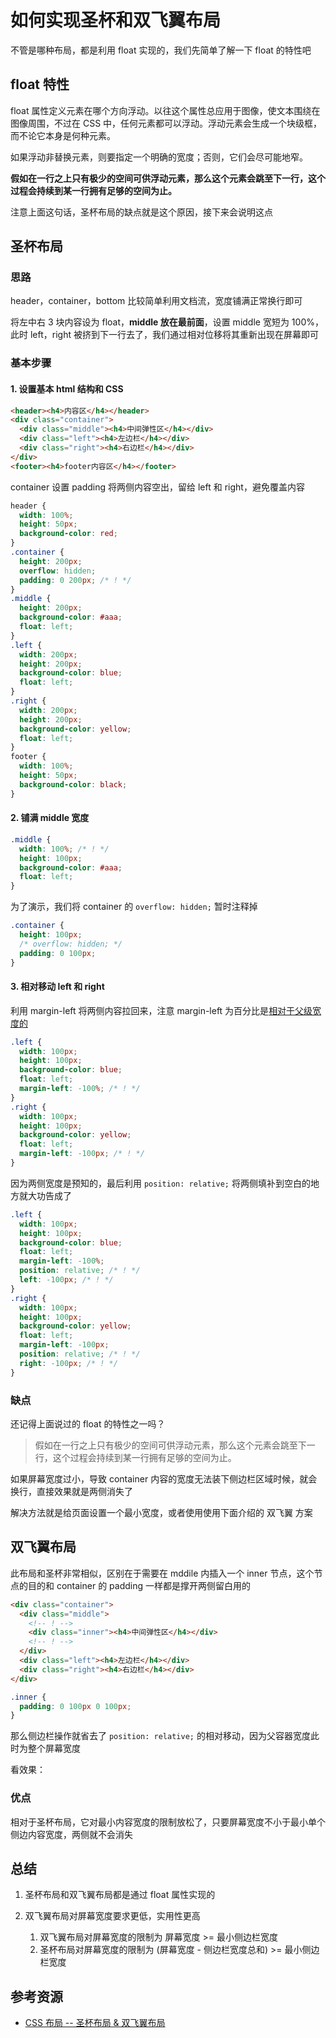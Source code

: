 # 如何实现圣杯和双飞翼布局

不管是哪种布局，都是利用 float 实现的，我们先简单了解一下 float 的特性吧

## float 特性

float 属性定义元素在哪个方向浮动。以往这个属性总应用于图像，使文本围绕在图像周围，不过在 CSS 中，任何元素都可以浮动。浮动元素会生成一个块级框，而不论它本身是何种元素。

如果浮动非替换元素，则要指定一个明确的宽度；否则，它们会尽可能地窄。

**假如在一行之上只有极少的空间可供浮动元素，那么这个元素会跳至下一行，这个过程会持续到某一行拥有足够的空间为止。**

注意上面这句话，圣杯布局的缺点就是这个原因，接下来会说明这点

## 圣杯布局

### 思路

header，container，bottom 比较简单利用文档流，宽度铺满正常换行即可

将左中右 3 块内容设为 float，**middle 放在最前面**，设置 middle 宽短为 100%，此时 left，right 被挤到下一行去了，我们通过相对位移将其重新出现在屏幕即可

### 基本步骤

#### 1. 设置基本 html 结构和 CSS

```html
<header><h4>内容区</h4></header>
<div class="container">
  <div class="middle"><h4>中间弹性区</h4></div>
  <div class="left"><h4>左边栏</h4></div>
  <div class="right"><h4>右边栏</h4></div>
</div>
<footer><h4>footer内容区</h4></footer>
```

container 设置 padding 将两侧内容空出，留给 left 和 right，避免覆盖内容

```css
header {
  width: 100%;
  height: 50px;
  background-color: red;
}
.container {
  height: 200px;
  overflow: hidden;
  padding: 0 200px; /* ! */
}
.middle {
  height: 200px;
  background-color: #aaa;
  float: left;
}
.left {
  width: 200px;
  height: 200px;
  background-color: blue;
  float: left;
}
.right {
  width: 200px;
  height: 200px;
  background-color: yellow;
  float: left;
}
footer {
  width: 100%;
  height: 50px;
  background-color: black;
}
```

<Visual relative="./views/shengbei-1.html" />

#### 2. 铺满 middle 宽度

```css
.middle {
  width: 100%; /* ! */
  height: 100px;
  background-color: #aaa;
  float: left;
}
```

为了演示，我们将 container 的 `overflow: hidden;` 暂时注释掉

```css
.container {
  height: 100px;
  /* overflow: hidden; */
  padding: 0 100px;
}
```

<Visual relative="./views/shengbei-2.html" />

#### 3. 相对移动 left 和 right

利用 margin-left 将两侧内容拉回来，注意 margin-left 为百分比是[相对于父级宽度的](../CSS样式的百分比都相对于谁/main.md)

```css
.left {
  width: 100px;
  height: 100px;
  background-color: blue;
  float: left;
  margin-left: -100%; /* ! */
}
.right {
  width: 100px;
  height: 100px;
  background-color: yellow;
  float: left;
  margin-left: -100px; /* ! */
}
```

<Visual relative="./views/shengbei-3.html" />

因为两侧宽度是预知的，最后利用 `position: relative;` 将两侧填补到空白的地方就大功告成了

```css
.left {
  width: 100px;
  height: 100px;
  background-color: blue;
  float: left;
  margin-left: -100%;
  position: relative; /* ! */
  left: -100px; /* ! */
}
.right {
  width: 100px;
  height: 100px;
  background-color: yellow;
  float: left;
  margin-left: -100px;
  position: relative; /* ! */
  right: -100px; /* ! */
}
```

<Visual relative="./views/shengbei-4.html" />

### 缺点

还记得上面说过的 float 的特性之一吗？

> 假如在一行之上只有极少的空间可供浮动元素，那么这个元素会跳至下一行，这个过程会持续到某一行拥有足够的空间为止。

如果屏幕宽度过小，导致 container 内容的宽度无法装下侧边栏区域时候，就会换行，直接效果就是两侧消失了

<Visual relative="./views/shengbei-5.html" />

解决方法就是给页面设置一个最小宽度，或者使用使用下面介绍的 双飞翼 方案

## 双飞翼布局

此布局和圣杯非常相似，区别在于需要在 mddile 内插入一个 inner 节点，这个节点的目的和 container 的 padding 一样都是撑开两侧留白用的

```html
<div class="container">
  <div class="middle">
    <!-- ! -->
    <div class="inner"><h4>中间弹性区</h4></div>
    <!-- ! -->
  </div>
  <div class="left"><h4>左边栏</h4></div>
  <div class="right"><h4>右边栏</h4></div>
</div>
```

```css
.inner {
  padding: 0 100px 0 100px;
}
```

那么侧边栏操作就省去了 `position: relative;` 的相对移动，因为父容器宽度此时为整个屏幕宽度

看效果：

<Visual relative="./views/shuangfeiyi.html" />

### 优点

相对于圣杯布局，它对最小内容宽度的限制放松了，只要屏幕宽度不小于最小单个侧边内容宽度，两侧就不会消失

<Visual relative="./views/shuangfeiyi-1.html" />

## 总结

1. 圣杯布局和双飞翼布局都是通过 float 属性实现的

2. 双飞翼布局对屏幕宽度要求更低，实用性更高

   1. 双飞翼布局对屏幕宽度的限制为 屏幕宽度 >= 最小侧边栏宽度
   2. 圣杯布局对屏幕宽度的限制为 (屏幕宽度 - 侧边栏宽度总和) >= 最小侧边栏宽度

## 参考资源

- [CSS 布局 -- 圣杯布局 & 双飞翼布局](https://zhuanlan.zhihu.com/p/46091444)
